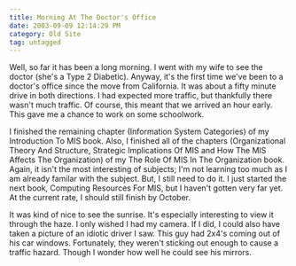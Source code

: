 ```yaml
---
title: Morning At The Doctor's Office
date: 2003-09-09 12:14:29 PM
category: Old Site
tag: untagged
---
```


Well, so far it has been a long morning. I went with my wife to see the doctor (she's a Type 2 Diabetic). Anyway, it's the first time we've been to a doctor's office since the move from California. It was about a fifty minute drive in both directions. I had expected more traffic, but thankfully there wasn't much traffic. Of course, this meant that we arrived an hour early. This gave me a chance to work on some schoolwork.

I finished the remaining chapter (Information System Categories) of my Introduction To MIS book. Also, I finished all of the chapters (Organizational Theory And Structure, Strategic Implications Of MIS and How The MIS Affects The Organization) of my The Role Of MIS In The Organization book. Again, it isn't the most interesting of subjects; I'm not learning too much as I am already familar with the subject. But, I still need to do it. I just started the next book, Computing Resources For MIS, but I haven't gotten very far yet. At the current rate, I should still finish by October.

It was kind of nice to see the sunrise. It's especially interesting to view it through the haze. I only wished I had my camera. If I did, I could also have taken a picture of an idiotic driver I saw. This guy had 2x4's coming out of his car windows. Fortunately, they weren't sticking out enough to cause a traffic hazard. Though I wonder how well he could see his mirrors.
